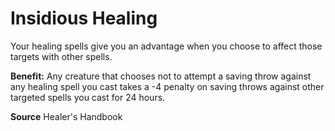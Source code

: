 ﻿---
cssclass: [feats]

---
# Insidious Healing

Your healing spells give you an advantage when you choose to affect those targets with other spells.

**Benefit:** Any creature that chooses not to attempt a saving throw against any healing spell you cast takes a -4 penalty on saving throws against other targeted spells you cast for 24 hours.

**Source** Healer's Handbook